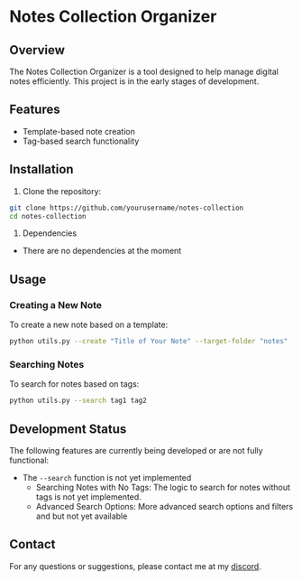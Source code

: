 # Notes Collection Organizer

## Overview

The Notes Collection Organizer is a tool designed to help manage digital notes efficiently. This project is in the early stages of development.

## Features

- Template-based note creation
- Tag-based search functionality

## Installation

1. Clone the repository:

```bash
git clone https://github.com/yourusername/notes-collection
cd notes-collection
```

1. Dependencies

- There are no dependencies at the moment

## Usage

### Creating a New Note

To create a new note based on a template:

```bash
python utils.py --create "Title of Your Note" --target-folder "notes"
```

### Searching Notes

To search for notes based on tags:

```bash
python utils.py --search tag1 tag2
```

## Development Status

The following features are currently being developed or are not fully functional:

- The `--search` function is not yet implemented
  - Searching Notes with No Tags: The logic to search for notes without tags is not yet implemented.
  - Advanced Search Options: More advanced search options and filters and but not yet available

## Contact

For any questions or suggestions, please contact me at my [discord](https://discord.com/users/791233489232068618).
